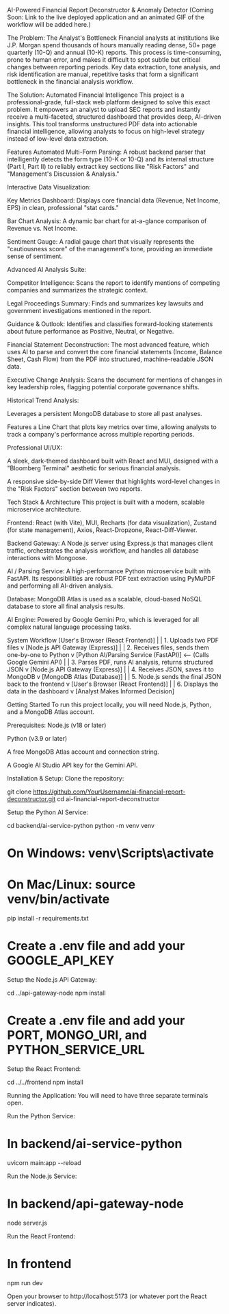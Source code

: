 AI-Powered Financial Report Deconstructor & Anomaly Detector
(Coming Soon: Link to the live deployed application and an animated GIF of the workflow will be added here.)

The Problem: The Analyst's Bottleneck
Financial analysts at institutions like J.P. Morgan spend thousands of hours manually reading dense, 50+ page quarterly (10-Q) and annual (10-K) reports. This process is time-consuming, prone to human error, and makes it difficult to spot subtle but critical changes between reporting periods. Key data extraction, tone analysis, and risk identification are manual, repetitive tasks that form a significant bottleneck in the financial analysis workflow.

The Solution: Automated Financial Intelligence
This project is a professional-grade, full-stack web platform designed to solve this exact problem. It empowers an analyst to upload SEC reports and instantly receive a multi-faceted, structured dashboard that provides deep, AI-driven insights. This tool transforms unstructured PDF data into actionable financial intelligence, allowing analysts to focus on high-level strategy instead of low-level data extraction.

Features
Automated Multi-Form Parsing: A robust backend parser that intelligently detects the form type (10-K or 10-Q) and its internal structure (Part I, Part II) to reliably extract key sections like "Risk Factors" and "Management's Discussion & Analysis."

Interactive Data Visualization:

Key Metrics Dashboard: Displays core financial data (Revenue, Net Income, EPS) in clean, professional "stat cards."

Bar Chart Analysis: A dynamic bar chart for at-a-glance comparison of Revenue vs. Net Income.

Sentiment Gauge: A radial gauge chart that visually represents the "cautiousness score" of the management's tone, providing an immediate sense of sentiment.

Advanced AI Analysis Suite:

Competitor Intelligence: Scans the report to identify mentions of competing companies and summarizes the strategic context.

Legal Proceedings Summary: Finds and summarizes key lawsuits and government investigations mentioned in the report.

Guidance & Outlook: Identifies and classifies forward-looking statements about future performance as Positive, Neutral, or Negative.

Financial Statement Deconstruction: The most advanced feature, which uses AI to parse and convert the core financial statements (Income, Balance Sheet, Cash Flow) from the PDF into structured, machine-readable JSON data.

Executive Change Analysis: Scans the document for mentions of changes in key leadership roles, flagging potential corporate governance shifts.

Historical Trend Analysis:

Leverages a persistent MongoDB database to store all past analyses.

Features a Line Chart that plots key metrics over time, allowing analysts to track a company's performance across multiple reporting periods.

Professional UI/UX:

A sleek, dark-themed dashboard built with React and MUI, designed with a "Bloomberg Terminal" aesthetic for serious financial analysis.

A responsive side-by-side Diff Viewer that highlights word-level changes in the "Risk Factors" section between two reports.

Tech Stack & Architecture
This project is built with a modern, scalable microservice architecture.

Frontend: React (with Vite), MUI, Recharts (for data visualization), Zustand (for state management), Axios, React-Dropzone, React-Diff-Viewer.

Backend Gateway: A Node.js server using Express.js that manages client traffic, orchestrates the analysis workflow, and handles all database interactions with Mongoose.

AI / Parsing Service: A high-performance Python microservice built with FastAPI. Its responsibilities are robust PDF text extraction using PyMuPDF and performing all AI-driven analysis.

Database: MongoDB Atlas is used as a scalable, cloud-based NoSQL database to store all final analysis results.

AI Engine: Powered by Google Gemini Pro, which is leveraged for all complex natural language processing tasks.

System Workflow
[User's Browser (React Frontend)]
       |
       | 1. Uploads two PDF files
       v
[Node.js API Gateway (Express)]
       |
       | 2. Receives files, sends them one-by-one to Python
       v
[Python AI/Parsing Service (FastAPI)]  <-- (Calls Google Gemini API)
       |
       | 3. Parses PDF, runs AI analysis, returns structured JSON
       v
[Node.js API Gateway (Express)]
       |
       | 4. Receives JSON, saves it to MongoDB
       v
[MongoDB Atlas (Database)]
       |
       | 5. Node.js sends the final JSON back to the frontend
       v
[User's Browser (React Frontend)]
       |
       | 6. Displays the data in the dashboard
       v
[Analyst Makes Informed Decision]

Getting Started
To run this project locally, you will need Node.js, Python, and a MongoDB Atlas account.

Prerequisites:
Node.js (v18 or later)

Python (v3.9 or later)

A free MongoDB Atlas account and connection string.

A Google AI Studio API key for the Gemini API.

Installation & Setup:
Clone the repository:

git clone https://github.com/YourUsername/ai-financial-report-deconstructor.git
cd ai-financial-report-deconstructor

Setup the Python AI Service:

cd backend/ai-service-python
python -m venv venv
# On Windows: venv\Scripts\activate
# On Mac/Linux: source venv/bin/activate
pip install -r requirements.txt
# Create a .env file and add your GOOGLE_API_KEY

Setup the Node.js API Gateway:

cd ../api-gateway-node
npm install
# Create a .env file and add your PORT, MONGO_URI, and PYTHON_SERVICE_URL

Setup the React Frontend:

cd ../../frontend
npm install

Running the Application:
You will need to have three separate terminals open.

Run the Python Service:

# In backend/ai-service-python
uvicorn main:app --reload

Run the Node.js Service:

# In backend/api-gateway-node
node server.js

Run the React Frontend:

# In frontend
npm run dev

Open your browser to http://localhost:5173 (or whatever port the React server indicates).
